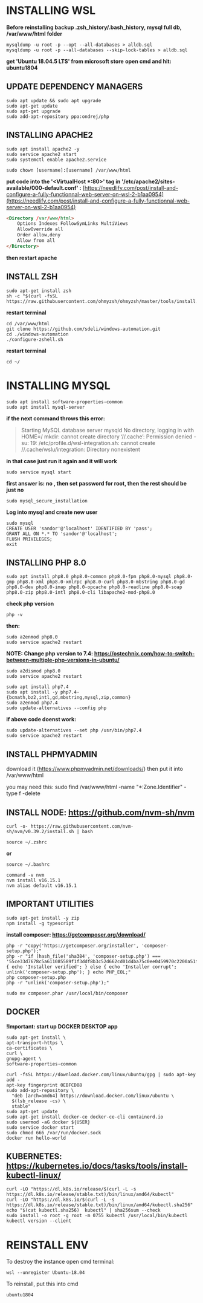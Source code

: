 # INSTALLING WSL

__Before reinstalling backup .zsh_history/.bash_history, mysql full db, /var/www/html folder__

    mysqldump -u root -p --opt --all-databases > alldb.sql
    mysqldump -u root -p --all-databases --skip-lock-tables > alldb.sql

__get 'Ubuntu 18.04.5 LTS' from microsoft store__
__open cmd and hit: ubuntu1804__
 
## UPDATE DEPENDENCY MANAGERS

    sudo apt update && sudo apt upgrade
    sudo apt-get update
    sudo apt-get upgrade
    sudo add-apt-repository ppa:ondrej/php


## INSTALLING APACHE2

    sudo apt install apache2 -y
    sudo service apache2 start
    sudo systemctl enable apache2.service
    
    sudo chown [username]:[username] /var/www/html

__put code into the '<VirtualHost *:80>' tag in '/etc/apache2/sites-available/000-default.conf' :__ [https://needlify.com/post/install-and-configure-a-fully-functionnal-web-server-on-wsl-2-b1aa0954](https://needlify.com/post/install-and-configure-a-fully-functionnal-web-server-on-wsl-2-b1aa0954)
```html
<Directory /var/www/html>
    Options Indexes FollowSymLinks MultiViews
    AllowOverride all
    Order allow,deny
    Allow from all
</Directory>
```
__then restart apache__
## INSTALL ZSH
    sudo apt-get install zsh
    sh -c "$(curl -fsSL https://raw.githubusercontent.com/ohmyzsh/ohmyzsh/master/tools/install.sh)"

__restart terminal__

    cd /var/www/html
    git clone https://github.com/sdeli/windows-automation.git
    cd ./windows-automation
    ./configure-zshell.sh

__restart terminal__

    cd ~/

# INSTALLING MYSQL
    sudo apt install software-properties-common
    sudo apt install mysql-server
 
__if the next command throws this error:__
> Starting MySQL database server mysqld No directory, logging in with HOME=/ 
mkdir: cannot create directory ‘//.cache’: Permission denied
-su: 19: /etc/profile.d/wsl-integration.sh: cannot create //.cache/wslu/integration: Directory nonexistent

__in that case just run it again and it will work__

    sudo service mysql start
 
__first answer is: no , then set password for root, then the rest should be just no__

    sudo mysql_secure_installation
 
__Log into mysql and create new user__

    sudo mysql
    CREATE USER 'sandor'@'localhost' IDENTIFIED BY 'pass';
    GRANT ALL ON *.* TO 'sandor'@'localhost';
    FLUSH PRIVILEGES;
    exit
 
 ## INSTALLING PHP 8.0
    sudo apt install php8.0 php8.0-common php8.0-fpm php8.0-mysql php8.0-gmp php8.0-xml php8.0-xmlrpc php8.0-curl php8.0-mbstring php8.0-gd php8.0-dev php8.0-imap php8.0-opcache php8.0-readline php8.0-soap php8.0-zip php8.0-intl php8.0-cli libapache2-mod-php8.0

__check php version__

    php -v

__then:__

    sudo a2enmod php8.0
    sudo service apache2 restart
 
__NOTE: Change php version to 7.4: https://ostechnix.com/how-to-switch-between-multiple-php-versions-in-ubuntu/__

    sudo a2dismod php8.0
    sudo service apache2 restart

    sudo apt install php7.4
    sudo apt install -y php7.4-{bcmath,bz2,intl,gd,mbstring,mysql,zip,common}
    sudo a2enmod php7.4
    sudo update-alternatives --config php

__if above code doenst work:__

    sudo update-alternatives --set php /usr/bin/php7.4
    sudo service apache2 restart

## INSTALL PHPMYADMIN
download it (https://www.phpmyadmin.net/downloads/) then put it into /var/www/html

you may need this:
    sudo find /var/www/html -name "*:Zone.Identifier" -type f -delete
## INSTALL NODE: https://github.com/nvm-sh/nvm

    curl -o- https://raw.githubusercontent.com/nvm-sh/nvm/v0.39.2/install.sh | bash

    source ~/.zshrc
__or__

    source ~/.bashrc

    command -v nvm
    nvm install v16.15.1
    nvm alias default v16.15.1
 
## IMPORTANT UTILITIES
    sudo apt-get install -y zip
    npm install -g typescript
 
__install composer: https://getcomposer.org/download/__

    php -r "copy('https://getcomposer.org/installer', 'composer-setup.php');"
    php -r "if (hash_file('sha384', 'composer-setup.php') === '55ce33d7678c5a611085589f1f3ddf8b3c52d662cd01d4ba75c0ee0459970c2200a51f492d557530c71c15d8dba01eae') { echo 'Installer verified'; } else { echo 'Installer corrupt'; unlink('composer-setup.php'); } echo PHP_EOL;"
    php composer-setup.php
    php -r "unlink('composer-setup.php');"

    sudo mv composer.phar /usr/local/bin/composer

## DOCKER
__!Important: start up DOCKER DESKTOP app__

    sudo apt-get install \
    apt-transport-https \
    ca-certificates \
    curl \
    gnupg-agent \
    software-properties-common

    curl -fsSL https://download.docker.com/linux/ubuntu/gpg | sudo apt-key add -
    apt-key fingerprint 0EBFCD88
    sudo add-apt-repository \
      "deb [arch=amd64] https://download.docker.com/linux/ubuntu \
      $(lsb_release -cs) \
      stable"
    sudo apt-get update
    sudo apt-get install docker-ce docker-ce-cli containerd.io
    sudo usermod -aG docker ${USER}
    sudo service docker start
    sudo chmod 666 /var/run/docker.sock
    docker run hello-world

## KUBERNETES: https://kubernetes.io/docs/tasks/tools/install-kubectl-linux/
    curl -LO "https://dl.k8s.io/release/$(curl -L -s https://dl.k8s.io/release/stable.txt)/bin/linux/amd64/kubectl"
    curl -LO "https://dl.k8s.io/$(curl -L -s https://dl.k8s.io/release/stable.txt)/bin/linux/amd64/kubectl.sha256"
    echo "$(cat kubectl.sha256)  kubectl" | sha256sum --check
    sudo install -o root -g root -m 0755 kubectl /usr/local/bin/kubectl
    kubectl version --client

# REINSTALL ENV
To destroy the instance open cmd terminal:

    wsl --unregister Ubuntu-18.04
 
To reinstall, put this into cmd

    ubuntu1804
